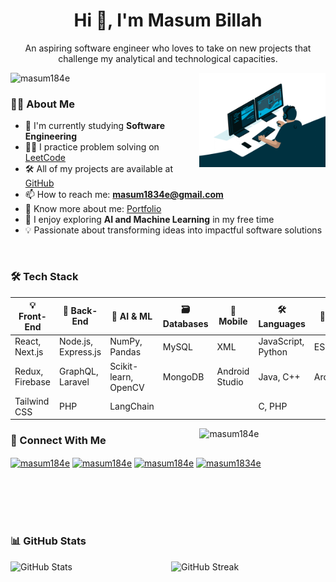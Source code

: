 <!--<img align="center" src="https://github.com/masum184e/masum184e/blob/main/top_banner.jpg" />-->

<h1 align="center">Hi 👋, I'm Masum Billah</h1>
<p align="center">An aspiring software engineer who loves to take on new projects that challenge my analytical and technological capacities.</p>

<img src="https://komarev.com/ghpvc/?username=masum184e&label=Profile%20views&color=0e75b6&style=flat" alt="masum184e" />

<img align="right" height="auto" width="40%" src="https://github.com/masum184e/Masum184e/blob/main/coding.gif" />

### 👨‍💻 About Me
- 🏫 I'm currently studying **Software Engineering**  
- 👨‍💻 I practice problem solving on [LeetCode](https://leetcode.com/u/masum1834e/)  
- 🛠 All of my projects are available at [GitHub](https://github.com/masum184e)  
- 📫 How to reach me: **masum1834e@gmail.com**  
- 📄 Know more about me: [Portfolio](https://mdmasumbillah.vercel.app/)  
- 🧠 I enjoy exploring **AI and Machine Learning** in my free time  
- 💡 Passionate about transforming ideas into impactful software solutions

<br/>

### 🛠 Tech Stack
| 💡 Front-End    | 🔧 Back-End         | 🧠 AI & ML           | 🗃️ Databases | 📱 Mobile      | 🛠 Languages       | 🔌 IoT  |
| --------------- | ------------------- | -------------------- | ------------- | -------------- | ------------------ | ------- |
| React, Next.js  | Node.js, Express.js | NumPy, Pandas        | MySQL         | XML            | JavaScript, Python | ESP32   |
| Redux, Firebase | GraphQL, Laravel    | Scikit-learn, OpenCV | MongoDB       | Android Studio | Java, C++  | Arduino |
| Tailwind CSS    | PHP                 | LangChain            |               |                |           C, PHP          |         |

<img align="right" width="40%" src="https://github-readme-stats.vercel.app/api/top-langs/?username=masum184e&layout=compact&text_color=daf7dc&bg_color=151515" alt="masum184e" />

### 🤝 Connect With Me
<p>
  <a href="https://linkedin.com/in/masum184e" target="blank"><img align="center" src="https://raw.githubusercontent.com/rahuldkjain/github-profile-readme-generator/master/src/images/icons/Social/linked-in-alt.svg" alt="masum184e" height="30" width="40" /></a>
  <a href="https://fb.com/masum184e" target="blank"><img align="center" src="https://raw.githubusercontent.com/rahuldkjain/github-profile-readme-generator/master/src/images/icons/Social/facebook.svg" alt="masum184e" height="30" width="40" /></a>
  <a href="https://codeforces.com/profile/masum1834e" target="blank"><img align="center" src="https://raw.githubusercontent.com/rahuldkjain/github-profile-readme-generator/master/src/images/icons/Social/codeforces.svg" alt="masum184e" height="30" width="40" /></a>
  <a href="https://www.leetcode.com/masum1834e" target="blank"><img align="center" src="https://raw.githubusercontent.com/rahuldkjain/github-profile-readme-generator/master/src/images/icons/Social/leet-code.svg" alt="masum1834e" height="30" width="40" /></a>
</p>

<br/>
<br/>
<br/>
<br/>

### 📊 GitHub Stats

<p>
  <img align="right" width="49%" src="https://github-readme-streak-stats.herokuapp.com/?user=masum184e&theme=default" alt="GitHub Streak" />
  <img width="48%" src="https://github-readme-stats.vercel.app/api?username=masum184e&show_icons=true&hide_border=true" alt="GitHub Stats" />
</p>
